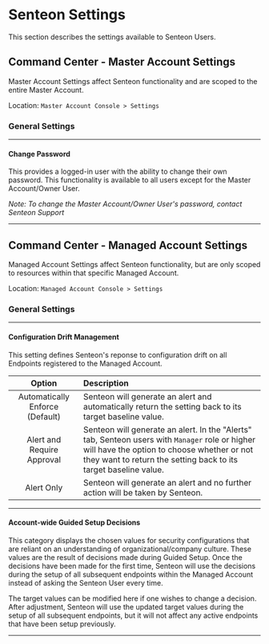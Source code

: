 # Senteon Settings

This section describes the settings available to Senteon Users.


## Command Center - Master Account Settings

Master Account Settings affect Senteon functionality and are scoped to the entire Master Account.

Location: `Master Account Console > Settings`

### General Settings

---
#### Change Password

This provides a logged-in user with the ability to change their own password. This functionality is available to all users except for the Master Account/Owner User.

*Note: To change the Master Account/Owner User's password, contact Senteon Support*

---

## Command Center - Managed Account Settings

Managed Account Settings affect Senteon functionality, but are only scoped to resources within that specific Managed Account.

Location: `Managed Account Console > Settings`

### General Settings

---
#### Configuration Drift Management

This setting defines Senteon's reponse to configuration drift on all Endpoints registered to the Managed Account.
  
|   Option    | Description |
|:-----------:|:-----------|
| Automatically Enforce (Default) | Senteon will generate an alert and automatically return the setting back to its target baseline value. |
| Alert and Require Approval | Senteon will generate an alert. In the "Alerts" tab, Senteon users with `Manager` role or higher will have the option to choose whether or not they want to return the setting back to its target baseline value. |
| Alert Only | Senteon will generate an alert and no further action will be taken by Senteon. |

---
#### Account-wide Guided Setup Decisions

This category displays the chosen values for security configurations that are reliant on an understanding of organizational/company culture. These values are the result of decisions made during Guided Setup. Once the decisions have been made for the first time, Senteon will use the decisions during the setup of all subsequent endpoints within the Managed Account instead of asking the Senteon User every time. 

The target values can be modified here if one wishes to change a decision. After adjustment, Senteon will use the updated target values during the setup of all subsequent endpoints, but it will not affect any active endpoints that have been setup previously.

---
